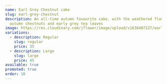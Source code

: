 ```yaml
---
name: Earl Grey Chestnut cake
slug: earl-grey-chestnut
description: An all-time autumn favourite cake, with the weathered flavours of
  autumn chestnuts and early grey tea leaves
image: https://res.cloudinary.com/jflower/image/upload/v1636407227/earl-grey-chestnut-cake_qnwwwb.jpg
variations:
  - description: Regular
    slug: regular
    price: 35
  - description: Large
    slug: large
    price: 45
available: true
promoted: true
order: 10
---
```

